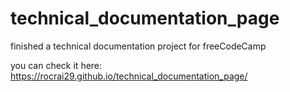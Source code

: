 # technical_documentation_page
finished a technical documentation project for freeCodeCamp

you can check it here:
https://rocrai29.github.io/technical_documentation_page/
